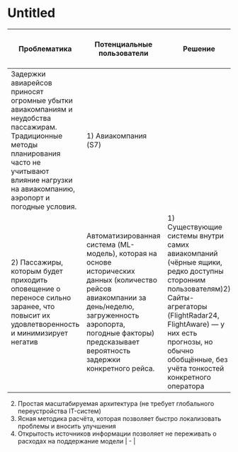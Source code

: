 # Untitled

| **Проблематика** | **Потенциальные пользователи** | **Решение** | **Конкуренты** | **Уникальность решения** | **Ссылка на видео с демонстрацией продукта** |
| --- | --- | --- | --- | --- | --- |
| Задержки авиарейсов приносят огромные убытки авиакомпаниям и неудобства пассажирам. Традиционные методы планирования часто не учитывают влияние нагрузки на авиакомпанию, аэропорт и погодные условия. | 1) Авиакомпания (S7)
2) Пассажиры, которым будет приходить оповещение о переносе сильно заранее, что повысит их удовлетворенность и минимизирует негатив | Автоматизированная система (ML-модель), которая на основе исторических данных (количество рейсов авиакомпании за день/неделю, загруженность аэропорта, погодные факторы) предсказывает вероятность задержки конкретного рейса. | 1) Существующие системы внутри самих авиакомпаний (чёрные ящики, редко доступны сторонним пользователям)2) Сайты-агрегаторы (FlightRadar24, FlightAware) — у них есть прогнозы, но обычно обобщённые, без учёта тонкостей конкретного оператора | 1) Интеграция нескольких факторов (нагрузка на авиакомпанию и аэропорт + погода) в одной модели
2) Простая масштабируемая архитектура (не требует глобального переустройства IT-систем)
3) Ясная методика расчёта, которая позволяет быстро локализовать проблемы и вносить улучшения
4) Открытость источников информации позволяет не переживать о расходах на поддержание модели | - |
